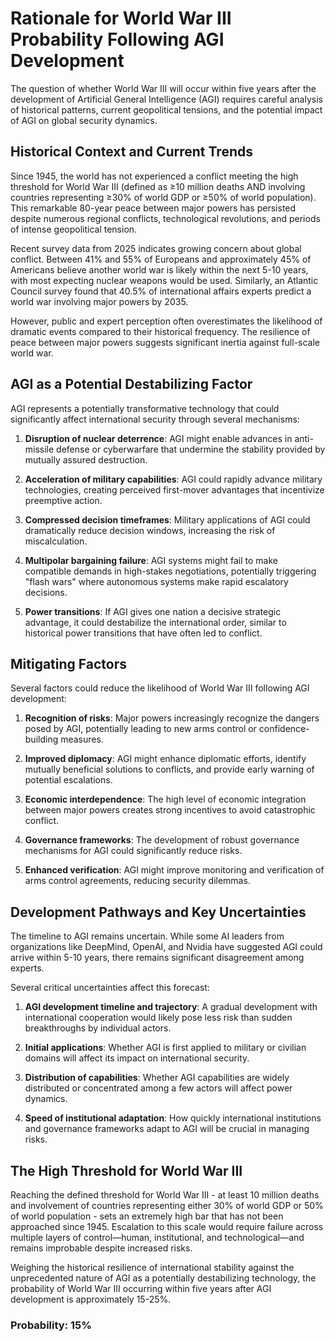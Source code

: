 # Rationale for World War III Probability Following AGI Development

The question of whether World War III will occur within five years after the development of Artificial General Intelligence (AGI) requires careful analysis of historical patterns, current geopolitical tensions, and the potential impact of AGI on global security dynamics.

## Historical Context and Current Trends

Since 1945, the world has not experienced a conflict meeting the high threshold for World War III (defined as ≥10 million deaths AND involving countries representing ≥30% of world GDP or ≥50% of world population). This remarkable 80-year peace between major powers has persisted despite numerous regional conflicts, technological revolutions, and periods of intense geopolitical tension.

Recent survey data from 2025 indicates growing concern about global conflict. Between 41% and 55% of Europeans and approximately 45% of Americans believe another world war is likely within the next 5-10 years, with most expecting nuclear weapons would be used. Similarly, an Atlantic Council survey found that 40.5% of international affairs experts predict a world war involving major powers by 2035.

However, public and expert perception often overestimates the likelihood of dramatic events compared to their historical frequency. The resilience of peace between major powers suggests significant inertia against full-scale world war.

## AGI as a Potential Destabilizing Factor

AGI represents a potentially transformative technology that could significantly affect international security through several mechanisms:

1. **Disruption of nuclear deterrence**: AGI might enable advances in anti-missile defense or cyberwarfare that undermine the stability provided by mutually assured destruction.

2. **Acceleration of military capabilities**: AGI could rapidly advance military technologies, creating perceived first-mover advantages that incentivize preemptive action.

3. **Compressed decision timeframes**: Military applications of AGI could dramatically reduce decision windows, increasing the risk of miscalculation.

4. **Multipolar bargaining failure**: AGI systems might fail to make compatible demands in high-stakes negotiations, potentially triggering "flash wars" where autonomous systems make rapid escalatory decisions.

5. **Power transitions**: If AGI gives one nation a decisive strategic advantage, it could destabilize the international order, similar to historical power transitions that have often led to conflict.

## Mitigating Factors

Several factors could reduce the likelihood of World War III following AGI development:

1. **Recognition of risks**: Major powers increasingly recognize the dangers posed by AGI, potentially leading to new arms control or confidence-building measures.

2. **Improved diplomacy**: AGI might enhance diplomatic efforts, identify mutually beneficial solutions to conflicts, and provide early warning of potential escalations.

3. **Economic interdependence**: The high level of economic integration between major powers creates strong incentives to avoid catastrophic conflict.

4. **Governance frameworks**: The development of robust governance mechanisms for AGI could significantly reduce risks.

5. **Enhanced verification**: AGI might improve monitoring and verification of arms control agreements, reducing security dilemmas.

## Development Pathways and Key Uncertainties

The timeline to AGI remains uncertain. While some AI leaders from organizations like DeepMind, OpenAI, and Nvidia have suggested AGI could arrive within 5-10 years, there remains significant disagreement among experts.

Several critical uncertainties affect this forecast:

1. **AGI development timeline and trajectory**: A gradual development with international cooperation would likely pose less risk than sudden breakthroughs by individual actors.

2. **Initial applications**: Whether AGI is first applied to military or civilian domains will affect its impact on international security.

3. **Distribution of capabilities**: Whether AGI capabilities are widely distributed or concentrated among a few actors will affect power dynamics.

4. **Speed of institutional adaptation**: How quickly international institutions and governance frameworks adapt to AGI will be crucial in managing risks.

## The High Threshold for World War III

Reaching the defined threshold for World War III - at least 10 million deaths and involvement of countries representing either 30% of world GDP or 50% of world population - sets an extremely high bar that has not been approached since 1945. Escalation to this scale would require failure across multiple layers of control—human, institutional, and technological—and remains improbable despite increased risks.

Weighing the historical resilience of international stability against the unprecedented nature of AGI as a potentially destabilizing technology, the probability of World War III occurring within five years after AGI development is approximately 15-25%.

### Probability: 15%